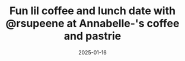 ---
layout: post
title: "Fun lil coffee and lunch date with @rsupeene at Annabelle-'s coffee and pastrie"
date: 2025-01-16
city: "Unknown"
country: "Unknown"
continent: "World"
latitude: 
longitude: 
cafe_name: ""
rating: 
notes: "Fun lil coffee and lunch date with @rsupeene at Annabelle-'s coffee and pastries, delicious coffee and treats."
image_url: "/media/posts/202501/473983700_18490173592001623_242090858721471095_n_18057771388797790.jpg"
images:
  - "/media/posts/202501/473983700_18490173592001623_242090858721471095_n_18057771388797790.jpg"
  - "/media/posts/202501/473684335_18490173604001623_6927798226586432576_n_18067723630650528.jpg"
  - "/media/posts/202501/473922767_18490173613001623_8253829395968258661_n_17893566447114563.jpg"
  - "/media/posts/202501/474075010_18490173622001623_3437354415321559104_n_18019126676434577.jpg"
  - "/media/posts/202501/474059745_18490173631001623_1592097262523914667_n_18133369879378807.jpg"
  - "/media/posts/202501/472297259_18490173643001623_5225198698084317005_n_18004011899713401.jpg"
instagram_url: ""
---